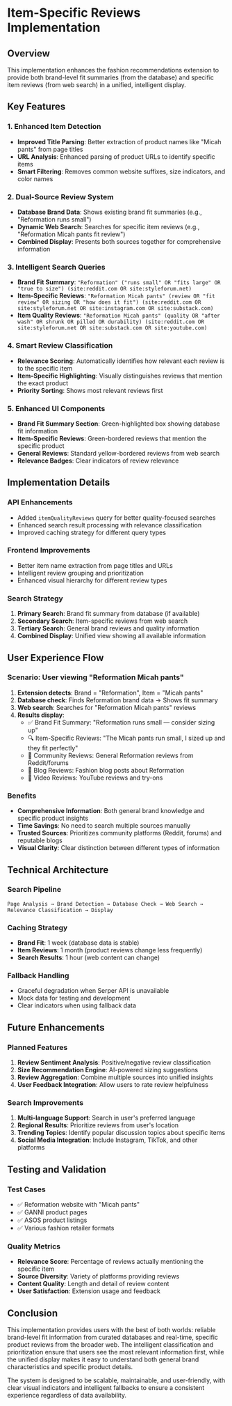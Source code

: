 # Item-Specific Reviews Implementation

## Overview
This implementation enhances the fashion recommendations extension to provide both brand-level fit summaries (from the database) and specific item reviews (from web search) in a unified, intelligent display.

## Key Features

### 1. Enhanced Item Detection
- **Improved Title Parsing**: Better extraction of product names like "Micah pants" from page titles
- **URL Analysis**: Enhanced parsing of product URLs to identify specific items
- **Smart Filtering**: Removes common website suffixes, size indicators, and color names

### 2. Dual-Source Review System
- **Database Brand Data**: Shows existing brand fit summaries (e.g., "Reformation runs small")
- **Dynamic Web Search**: Searches for specific item reviews (e.g., "Reformation Micah pants fit review")
- **Combined Display**: Presents both sources together for comprehensive information

### 3. Intelligent Search Queries
- **Brand Fit Summary**: `"Reformation" ("runs small" OR "fits large" OR "true to size") (site:reddit.com OR site:styleforum.net)`
- **Item-Specific Reviews**: `"Reformation Micah pants" (review OR "fit review" OR sizing OR "how does it fit") (site:reddit.com OR site:styleforum.net OR site:instagram.com OR site:substack.com)`
- **Item Quality Reviews**: `"Reformation Micah pants" (quality OR "after wash" OR shrunk OR pilled OR durability) (site:reddit.com OR site:styleforum.net OR site:substack.com OR site:youtube.com)`

### 4. Smart Review Classification
- **Relevance Scoring**: Automatically identifies how relevant each review is to the specific item
- **Item-Specific Highlighting**: Visually distinguishes reviews that mention the exact product
- **Priority Sorting**: Shows most relevant reviews first

### 5. Enhanced UI Components
- **Brand Fit Summary Section**: Green-highlighted box showing database fit information
- **Item-Specific Reviews**: Green-bordered reviews that mention the specific product
- **General Reviews**: Standard yellow-bordered reviews from web search
- **Relevance Badges**: Clear indicators of review relevance

## Implementation Details

### API Enhancements
- Added `itemQualityReviews` query for better quality-focused searches
- Enhanced search result processing with relevance classification
- Improved caching strategy for different query types

### Frontend Improvements
- Better item name extraction from page titles and URLs
- Intelligent review grouping and prioritization
- Enhanced visual hierarchy for different review types

### Search Strategy
1. **Primary Search**: Brand fit summary from database (if available)
2. **Secondary Search**: Item-specific reviews from web search
3. **Tertiary Search**: General brand reviews and quality information
4. **Combined Display**: Unified view showing all available information

## User Experience Flow

### Scenario: User viewing "Reformation Micah pants"

1. **Extension detects**: Brand = "Reformation", Item = "Micah pants"
2. **Database check**: Finds Reformation brand data → Shows fit summary
3. **Web search**: Searches for "Reformation Micah pants" reviews
4. **Results display**:
   - ✅ Brand Fit Summary: "Reformation runs small — consider sizing up"
   - 🔍 Item-Specific Reviews: "The Micah pants run small, I sized up and they fit perfectly"
   - 📱 Community Reviews: General Reformation reviews from Reddit/forums
   - 📝 Blog Reviews: Fashion blog posts about Reformation
   - 🎥 Video Reviews: YouTube reviews and try-ons

### Benefits
- **Comprehensive Information**: Both general brand knowledge and specific product insights
- **Time Savings**: No need to search multiple sources manually
- **Trusted Sources**: Prioritizes community platforms (Reddit, forums) and reputable blogs
- **Visual Clarity**: Clear distinction between different types of information

## Technical Architecture

### Search Pipeline
```
Page Analysis → Brand Detection → Database Check → Web Search → Relevance Classification → Display
```

### Caching Strategy
- **Brand Fit**: 1 week (database data is stable)
- **Item Reviews**: 1 month (product reviews change less frequently)
- **Search Results**: 1 hour (web content can change)

### Fallback Handling
- Graceful degradation when Serper API is unavailable
- Mock data for testing and development
- Clear indicators when using fallback data

## Future Enhancements

### Planned Features
1. **Review Sentiment Analysis**: Positive/negative review classification
2. **Size Recommendation Engine**: AI-powered sizing suggestions
3. **Review Aggregation**: Combine multiple sources into unified insights
4. **User Feedback Integration**: Allow users to rate review helpfulness

### Search Improvements
1. **Multi-language Support**: Search in user's preferred language
2. **Regional Results**: Prioritize reviews from user's location
3. **Trending Topics**: Identify popular discussion topics about specific items
4. **Social Media Integration**: Include Instagram, TikTok, and other platforms

## Testing and Validation

### Test Cases
- ✅ Reformation website with "Micah pants"
- ✅ GANNI product pages
- ✅ ASOS product listings
- ✅ Various fashion retailer formats

### Quality Metrics
- **Relevance Score**: Percentage of reviews actually mentioning the specific item
- **Source Diversity**: Variety of platforms providing reviews
- **Content Quality**: Length and detail of review content
- **User Satisfaction**: Extension usage and feedback

## Conclusion

This implementation provides users with the best of both worlds: reliable brand-level fit information from curated databases and real-time, specific product reviews from the broader web. The intelligent classification and prioritization ensure that users see the most relevant information first, while the unified display makes it easy to understand both general brand characteristics and specific product details.

The system is designed to be scalable, maintainable, and user-friendly, with clear visual indicators and intelligent fallbacks to ensure a consistent experience regardless of data availability.
